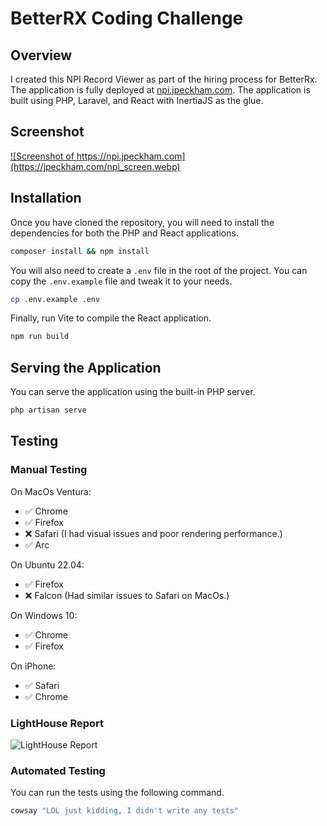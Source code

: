 # BetterRX Coding Challenge
## Overview
I created this NPI Record Viewer as part of the hiring process for BetterRx. The application is fully deployed at
[npi.jpeckham.com](https://npi.jpeckham.com). The application is built using PHP, Laravel, and React with InertiaJS as the glue.

## Screenshot

<a href="https://npi.jpeckham.com">![Screenshot of https://npi.jpeckham.com](https://jpeckham.com/npi_screen.webp)</a>

## Installation
Once you have cloned the repository, you will need to install the dependencies for both the PHP and React applications.
```bash
composer install && npm install
```
You will also need to create a `.env` file in the root of the project. You can copy the `.env.example` file and tweak it to your needs.
```bash
cp .env.example .env
```
Finally, run Vite to compile the React application.
```bash
npm run build
```
## Serving the Application
You can serve the application using the built-in PHP server.
```bash
php artisan serve
```
## Testing

### Manual Testing
On MacOs Ventura:
- ✅ Chrome
- ✅ Firefox
- ❌ Safari (I had visual issues and poor rendering performance.)
- ✅ Arc

On Ubuntu 22.04:
- ✅ Firefox
- ❌ Falcon (Had similar issues to Safari on MacOs.)

On Windows 10:
- ✅ Chrome
- ✅ Firefox

On iPhone:
- ✅ Safari
- ✅ Chrome

### LightHouse Report

![LightHouse Report](https://jpeckham.com/npi_lighthouse.webp)

### Automated Testing
You can run the tests using the following command.
```bash
cowsay "LOL just kidding, I didn't write any tests"
```
